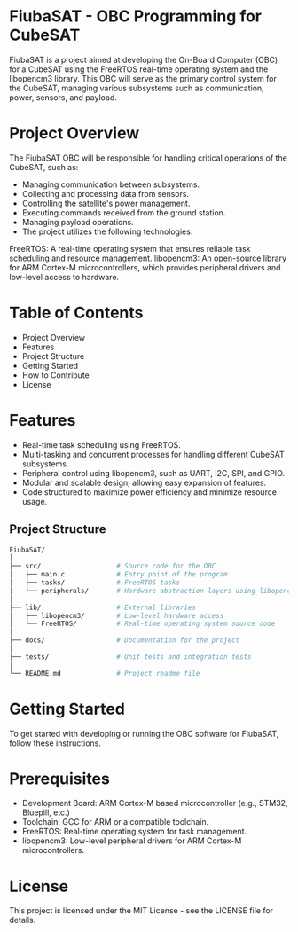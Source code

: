 # FiubaSAT - OBC Programming for CubeSAT
FiubaSAT is a project aimed at developing the On-Board Computer (OBC) for a CubeSAT using the FreeRTOS real-time operating system and the libopencm3 library. This OBC will serve as the primary control system for the CubeSAT, managing various subsystems such as communication, power, sensors, and payload.

# Project Overview
The FiubaSAT OBC will be responsible for handling critical operations of the CubeSAT, such as:

- Managing communication between subsystems.
- Collecting and processing data from sensors.
- Controlling the satellite's power management.
- Executing commands received from the ground station.
- Managing payload operations.
- The project utilizes the following technologies:

FreeRTOS: A real-time operating system that ensures reliable task scheduling and resource management.
libopencm3: An open-source library for ARM Cortex-M microcontrollers, which provides peripheral drivers and low-level access to hardware.

# Table of Contents

- Project Overview
- Features
- Project Structure
- Getting Started
- How to Contribute
- License

# Features
- Real-time task scheduling using FreeRTOS.
- Multi-tasking and concurrent processes for handling different CubeSAT subsystems.
- Peripheral control using libopencm3, such as UART, I2C, SPI, and GPIO.
- Modular and scalable design, allowing easy expansion of features.
- Code structured to maximize power efficiency and minimize resource usage.

## **Project Structure**

```bash
FiubaSAT/
│
├── src/                   # Source code for the OBC
│   ├── main.c             # Entry point of the program
│   ├── tasks/             # FreeRTOS tasks
│   └── peripherals/       # Hardware abstraction layers using libopencm3
│
├── lib/                   # External libraries
│   ├── libopencm3/        # Low-level hardware access
│   └── FreeRTOS/          # Real-time operating system source code
│
├── docs/                  # Documentation for the project
│
├── tests/                 # Unit tests and integration tests
│
└── README.md              # Project readme file
```

# Getting Started
To get started with developing or running the OBC software for FiubaSAT, follow these instructions.

# Prerequisites
- Development Board: ARM Cortex-M based microcontroller (e.g., STM32, Bluepill, etc.)
- Toolchain: GCC for ARM or a compatible toolchain.
- FreeRTOS: Real-time operating system for task management.
- libopencm3: Low-level peripheral drivers for ARM Cortex-M microcontrollers.

# License
This project is licensed under the MIT License - see the LICENSE file for details.
